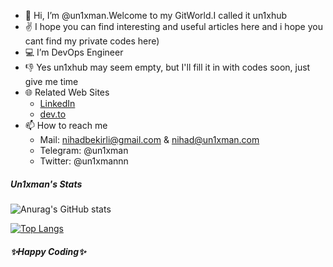 - 👋 Hi, I’m @un1xman.Welcome to my GitWorld.I called it un1xhub
- ✌️ I hope you can find interesting and useful articles here and i hope you cant find my private codes here)
- 💻 I’m DevOps Engineer
- 👎 Yes un1xhub may seem empty, but I'll fill it in with codes soon, just give me time 
- 🌐 Related Web Sites
    - [LinkedIn](https://www.linkedin.com/in/nihad-bakirli-aa0173110/)
    - [dev.to](https://dev.to/un1xman)
- 📫 How to reach me
    - Mail: nihadbekirli@gmail.com & nihad@un1xman.com
    - Telegram: @un1xman
    - Twitter: @un1xmannn
##### Un1xman's Stats
![Anurag's GitHub stats](https://github-readme-stats.vercel.app/api?username=un1xman&show_icons=true&theme=cobalt)

[![Top Langs](https://github-readme-stats.vercel.app/api/top-langs/?username=un1xman&layout=gradient)](https://github.com/anuraghazra/github-readme-stats)

##### ✨Happy Coding✨
